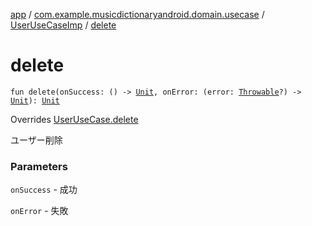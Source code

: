 [app](../../index.md) / [com.example.musicdictionaryandroid.domain.usecase](../index.md) / [UserUseCaseImp](index.md) / [delete](./delete.md)

# delete

`fun delete(onSuccess: () -> `[`Unit`](https://kotlinlang.org/api/latest/jvm/stdlib/kotlin/-unit/index.html)`, onError: (error: `[`Throwable`](https://kotlinlang.org/api/latest/jvm/stdlib/kotlin/-throwable/index.html)`?) -> `[`Unit`](https://kotlinlang.org/api/latest/jvm/stdlib/kotlin/-unit/index.html)`): `[`Unit`](https://kotlinlang.org/api/latest/jvm/stdlib/kotlin/-unit/index.html)

Overrides [UserUseCase.delete](../-user-use-case/delete.md)

ユーザー削除

### Parameters

`onSuccess` - 成功

`onError` - 失敗